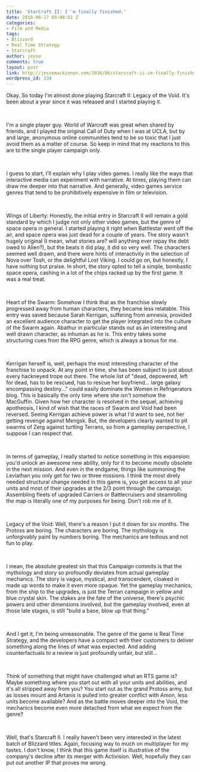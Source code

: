 ```yaml
---
title: 'StarCraft II: I''m finally finished.'
date: 2016-06-17 05:08:51 Z
categories:
- Film and Media
tags:
- Blizzard
- Real Time Strategy
- Starcraft
author: jesse
comments: true
layout: post
link: http://jessemackinnon.com/2016/06/starcraft-ii-im-finally-finished/
wordpress_id: 334
---
```


Okay. So today I'm almost done playing Starcraft II: Legacy of the Void. It's been about a year since it was released and I started playing it.










 










I'm a single player guy. World of Warcraft was great when shared by friends, and I played the original Call of Duty when I was at UCLA, but by and large, anonymous online communities tend to be so toxic that I just avoid them as a matter of course. So keep in mind that my reactions to this are to the single player campaign only.










 










I guess to start, I'll explain why I play video games. I really like the ways that interactive media can experiment with narrative. At times, playing them can draw me deeper into that narrative. And generally, video games service genres that tend to be prohibitively expensive in film or television.










 










Wings of Liberty: Honestly, the initial entry in Starcraft II will remain a gold standard by which I judge not only other video games, but the genre of space opera in general. I started playing it right when Battlestar went off the air, and space opera was just dead for a couple of years. The story wasn't hugely original (I mean, what stories are? will anything ever repay the debt owed to Alien?), but the beats it did play, it did so very well. The characters seemed well drawn, and there were hints of interactivity in the selection of Nova over Tosh, or the delightful Lost Viking. I could go on, but honestly, I have nothing but praise. In short, the story opted to tell a simple, bombastic space opera, cashing in a lot of the chips racked up by the first game. It was a real treat.










 










Heart of the Swarm: Somehow I think that as the franchise slowly progressed away from human characters, they became less relatable. This entry was saved because Sarah Kerrigan, suffering from amnesia, provided an excellent audience character to get the player integrated into the culture of the Swarm again. Abathur in particular stands out as an interesting and well drawn character, as inhuman as he is. This entry takes some structuring cues from the RPG genre, which is always a bonus for me.










 










Kerrigan herself is, well, perhaps the most interesting character of the franchise to unpack. At any point in time, she has been subject to just about every hackneyed trope out there. The whole list of "dead, depowered, left for dead, has to be rescued, has to rescue her boyfriend... large galaxy encompassing destiny..." could easily dominate the Women in Refrigerators blog. This is basically the only time where she isn't somehow the MacGuffin. Given how her character is resolved in the sequel, achieving apotheosis, I kind of wish that the races of Swarm and Void had been reversed. Seeing Kerrigan achieve power is what I'd want to see, not her getting revenge against Mengsk. But, the developers clearly wanted to pit swarms of Zerg against turtling Terrans, so from a gameplay perspective, I suppose I can respect that.










 










In terms of gameplay, I really started to notice something in this expansion: you'd unlock an awesome new ability, only for it to become mostly obsolete in the next mission. And even in the endgame, things like summoning the Leviathan you only get for two or three missions. I think the most direly needed structural change needed in this game is, you get access to all your units and most of their upgrades at the 2/3 point through the campaign. Assembling fleets of upgraded Carriers or Battlecruisers and steamrolling the map is literally one of my purposes for being. Don't rob me of it.










 










Legacy of the Void: Well, there's a reason I put it down for six months. The Protoss are boring. The characters are boring. The mythology is unforgivably paint by numbers boring. The mechanics are tedious and not fun to play.










 










I mean, the absolute greatest sin that this Campaign commits is that the mythology and story so profoundly deviates from actual gameplay mechanics. The story is vague, mystical, and transcendent, cloaked in made up words to make it even more opaque. Yet the gameplay mechanics, from the ship to the upgrades, is just the Terran campaign in yellow and blue crystal skin. The stakes are the fate of the universe, there's psychic powers and other dimensions involved, but the gameplay involved, even at those late stages, is still "build a base, blow up that thing."










 










And I get it, I'm being unreasonable. The genre of the game is Real Time Strategy, and the developers have a compact with their customers to deliver something along the lines of what was expected. And adding counterfactuals to a review is just profoundly unfair, but still...










 










Think of something that might have challenged what an RTS game is? Maybe something where you start out with all your units and abilities, and it's all stripped away from you? You start out as the grand Protoss army, but as losses mount and Artanis is pulled into greater conflict with Amon, less units become available? And as the battle moves deeper into the Void, the mechanics become even more detached from what we expect from the genre?










 










Well, that's Starcraft II. I really haven't been very interested in the latest batch of Blizzard titles. Again, focusing way to much on multiplayer for my tastes. I don't know, I think that this game itself is illustrative of the company's decline after its merger with Activision. Well, hopefully they can put out another IP that proves me wrong.



